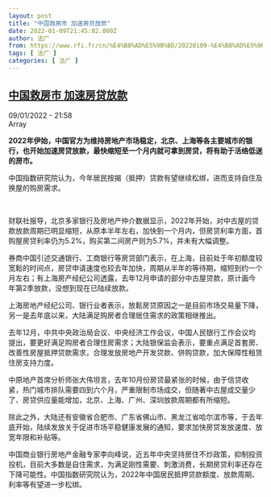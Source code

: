 ```yaml
---
layout: post
title: "中国救房市 加速房贷放款"
date: 2022-01-09T21:45:02.000Z
author: 法广
from: https://www.rfi.fr/cn/%E4%B8%AD%E5%9B%BD/20220109-%E4%B8%AD%E5%9B%BD%E6%95%91%E6%88%BF%E5%B8%82-%E5%8A%A0%E9%80%9F%E6%88%BF%E8%B4%B7%E6%94%BE%E6%AC%BE
tags: [ 法广 ]
categories: [ 法广 ]
---
```

<!--1641764702000-->
[中国救房市 加速房贷放款](https://www.rfi.fr/cn/%E4%B8%AD%E5%9B%BD/20220109-%E4%B8%AD%E5%9B%BD%E6%95%91%E6%88%BF%E5%B8%82-%E5%8A%A0%E9%80%9F%E6%88%BF%E8%B4%B7%E6%94%BE%E6%AC%BE)
------

<div>
<div>09/01/2022 - 21:58</div>Array<p><strong>                    2022年伊始，中国官方为维持房地产市场稳定，北京、上海等各主要城市的银行，也开始加速房贷放款，最快缩短至一个月内就可拿到房贷，将有助于活络低迷的房市。                </strong></p><div >                    <p>中国指数研究院认为，今年居民按揭（抵押）贷款有望继续松绑，进而支持自住及换屋的购房需求。</p><p> </p><p>财联社报导，北京多家银行及房地产仲介数据显示，2022年开始，对中古屋的贷款放款周期已明显缩短，从原本半年左右，加快到一个月内，但房贷利率方面，首购屋房贷利率仍为5.2%，购买第二间房产则为5.7%，并未有大幅调整。</p><p>券商中国引述交通银行、工商银行等房贷部门表示，在上海，目前处于年初额度较宽鬆的时间点，房贷申请速度也较去年加快，周期从半年的等待期，缩短到约一个月左右；有上海房产经纪公司透露，去年12月申请的部分中古屋贷款，原计画今年第2季放款，没想到现在已陆续放款。</p><p>上海房地产经纪公司、银行业者表示，放鬆房贷原因之一是目前市场交易量下降，另一是去年底以来，大陆满足购房者合理居住需求的政策相继推出。</p><p>去年12月，中共中央政治局会议、中央经济工作会议，中国人民银行工作会议均提出，要更好满足购房者合理住房需求；大陆银保监会表示，要重点满足首套房、改善性房屋抵押贷款需求，合理发放房地产开发贷款、併购贷款，加大保障性租赁住房支持力度。</p><p>中原地产首席分析师张大伟坦言，去年10月份房贷最紧张的时候，由于信贷收紧，热门城市排队需要四到六个月，严重限制市场成交，但随著中古屋成交量少了、房贷供应量能增加，北京、上海、广州、深圳放款周期都有所缩短。</p><p>除此之外，大陆还有安徽省合肥市、广东省佛山市、黑龙江省哈尔滨市等，于去年底开始，陆续发放关于促进市场平稳健康发展的通知，要求加快房贷发放速度、放宽年限和补贴等。</p><p>中国商业银行房地产金融专家李向峰说，近五年中央坚持房住不炒政策，抑制投资投机，目前大多数是自住需求，为满足刚性需要、刺激消费，长期房贷利率还存在下降可能性。中国指数研究院认为，2022年中国居民抵押贷款额度、放款周期、利率等有望进一步松绑。</p>                                            <div data-selfpromo-newsletter>    </div>    <div data-selfpromo-app>    </div>                </div>
</div>
